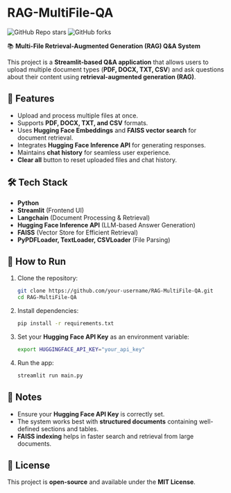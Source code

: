 # RAG-MultiFile-QA
![GitHub Repo stars](https://img.shields.io/github/stars/Uni-Creator/RAG-MultiFile-QA?style=social)  ![GitHub forks](https://img.shields.io/github/forks/Uni-Creator/RAG-MultiFile-QA?style=social)

📚 **Multi-File Retrieval-Augmented Generation (RAG) Q&A System**

This project is a **Streamlit-based Q&A application** that allows users to upload multiple document types (**PDF, DOCX, TXT, CSV**) and ask questions about their content using **retrieval-augmented generation (RAG)**.

## 🔹 Features
- Upload and process multiple files at once.
- Supports **PDF, DOCX, TXT, and CSV** formats.
- Uses **Hugging Face Embeddings** and **FAISS vector search** for document retrieval.
- Integrates **Hugging Face Inference API** for generating responses.
- Maintains **chat history** for seamless user experience.
- **Clear all** button to reset uploaded files and chat history.

## 🛠️ Tech Stack
- **Python**
- **Streamlit** (Frontend UI)
- **Langchain** (Document Processing & Retrieval)
- **Hugging Face Inference API** (LLM-based Answer Generation)
- **FAISS** (Vector Store for Efficient Retrieval)
- **PyPDFLoader, TextLoader, CSVLoader** (File Parsing)

## 🚀 How to Run
1. Clone the repository:
   ```sh
   git clone https://github.com/your-username/RAG-MultiFile-QA.git
   cd RAG-MultiFile-QA
   ```
2. Install dependencies:
   ```sh
   pip install -r requirements.txt
   ```
3. Set your **Hugging Face API Key** as an environment variable:
   ```sh
   export HUGGINGFACE_API_KEY="your_api_key"
   ```
4. Run the app:
   ```sh
   streamlit run main.py
   ```

## 📌 Notes
- Ensure your **Hugging Face API Key** is correctly set.
- The system works best with **structured documents** containing well-defined sections and tables.
- **FAISS indexing** helps in faster search and retrieval from large documents.

## 📜 License
This project is **open-source** and available under the **MIT License**.

